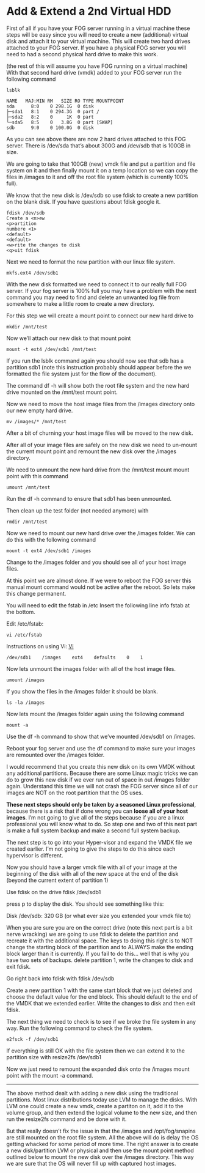 # Add & Extend a 2nd Virtual HDD

[](https://wiki.fogproject.org/wiki/index.php?title=Add_%26_Extend_a_2nd_Virtual_HDD#mw-head)[](https://wiki.fogproject.org/wiki/index.php?title=Add_%26_Extend_a_2nd_Virtual_HDD#p-search)

First of all if you have your FOG server running in a virtual machine these steps will be easy since you will need to create a new (additional) virtual disk and attach it to your virtual machine. This will create two hard drives attached to your FOG server. If you have a physical FOG server you will need to had a second physical hard drive to make this work.

(the rest of this will assume you have FOG running on a virtual machine) With that second hard drive (vmdk) added to your FOG server run the following command

	lsblk
	
	NAME   MAJ:MIN RM   SIZE RO TYPE MOUNTPOINT
	sda      8:0    0 298.1G  0 disk 
	├─sda1   8:1    0 294.3G  0 part /
	├─sda2   8:2    0     1K  0 part 
	└─sda5   8:5    0   3.8G  0 part [SWAP]
	sdb      9:0    0 100.0G  0 disk 

As you can see above there are now 2 hard drives attached to this FOG server. There is /dev/sda that’s about 300G and /dev/sdb that is 100GB in size.

We are going to take that 100GB (new) vmdk file and put a partition and file system on it and then finally mount it on a temp location so we can copy the files in /images to it and off the root file system (which is currently 100% full).

We know that the new disk is /dev/sdb so use fdisk to create a new partition on the blank disk. If you have questions about fdisk google it.

	fdisk /dev/sdb
	Create a <n>ew
	<p>artition
	numbere <1>
	<default>
	<default>
	<w>rite the changes to disk
	<q>uit fdisk

Next we need to format the new partition with our linux file system.

	mkfs.ext4 /dev/sdb1

With the new disk formatted we need to connect it to our really full FOG server. If your fog server is 100% full you may have a problem with the next command you may need to find and delete an unwanted log file from somewhere to make a little room to create a new directory.

For this step we will create a mount point to connect our new hard drive to

	mkdir /mnt/test

Now we’ll attach our new disk to that mount point

	mount -t ext4 /dev/sdb1 /mnt/test

If you run the lsblk command again you should now see that sdb has a partition sdb1 (note this instruction probably should appear before the we formatted the file system just for the flow of the document).

The command df -h will show both the root file system and the new hard drive mounted on the /mnt/test mount point.

Now we need to move the host image files from the /images directory onto our new empty hard drive.

	mv /images/* /mnt/test

After a bit of churning your host image files will be moved to the new disk.

After all of your image files are safely on the new disk we need to un-mount the current mount point and remount the new disk over the /images directory.

  
We need to unmount the new hard drive from the /mnt/test mount mount point with this command

	umount /mnt/test

Run the df -h command to ensure that sdb1 has been unmounted.

Then clean up the test folder (not needed anymore) with

	rmdir /mnt/test

Now we need to mount our new hard drive over the /images folder. We can do this with the following command

	mount -t ext4 /dev/sdb1 /images

Change to the /images folder and you should see all of your host image files.

At this point we are almost done. If we were to reboot the FOG server this manual mount command would not be active after the reboot. So lets make this change permanent.

You will need to edit the fstab in /etc Insert the following line info fstab at the bottom.

Edit /etc/fstab:

	vi /etc/fstab

Instructions on using Vi: [Vi](https://wiki.fogproject.org/wiki/index.php?title=Vi "Vi")

	/dev/sdb1    /images    ext4    defaults    0    1

Now lets unmount the images folder with all of the host image files.

	umount /images

If you show the files in the /images folder it should be blank.

	ls -la /images

Now lets mount the /images folder again using the following command

	mount -a

Use the df -h command to show that we’ve mounted /dev/sdb1 on /images.

Reboot your fog server and use the df command to make sure your images are remounted over the /images folder.

I would recommend that you create this new disk on its own VMDK without any additional partitions. Because there are some Linux magic tricks we can do to grow this new disk if we ever run out of space in out /images folder again. Understand this time we will not crash the FOG server since all of our images are NOT on the root partition that the OS uses.

**These next steps should only be taken by a seasoned Linux professional**, because there is a risk that if done wrong you can **loose all of your host images**. I’m not going to give all of the steps because if you are a linux professional you will know what to do. So step one and two of this next part is make a full system backup and make a second full system backup.

The next step is to go into your Hyper-visor and expand the VMDK file we created earlier. I’m not going to give the steps to do this since each hypervisor is different.

Now you should have a larger vmdk file with all of your image at the beginning of the disk with all of the new space at the end of the disk (beyond the current extent of partition 1)

Use fdisk on the drive fdisk /dev/sdb1

press p to display the disk. You should see something like this:

Disk /dev/sdb: 320 GB (or what ever size you extended your vmdk file to)

When you are sure you are on the correct drive (note this next part is a bit nerve wracking) we are going to use fdisk to delete the partition and recreate it with the additional space. The keys to doing this right is to NOT change the starting block of the partition and to ALWAYS make the ending block larger than it is currently. If you fail to do this... well that is why you have two sets of backups. delete partition 1, write the changes to disk and exit fdisk.

Go right back into fdisk with fdisk /dev/sdb

Create a new partition 1 with the same start block that we just deleted and choose the default value for the end block. This should default to the end of the VMDK that we extended earlier. Write the changes to disk and then exit fdisk.

The next thing we need to check is to see if we broke the file system in any way. Run the following command to check the file system.

	e2fsck -f /dev/sdb1

If everything is still OK with the file system then we can extend it to the partition size with resize2fs /dev/sdb1

Now we just need to remount the expanded disk onto the /images mount point with the mount -a command.

---

The above method dealt with adding a new disk using the traditional partitions. Most linux distributions today use LVM to manage the disks. With LVM one could create a new vmdk, create a partiton on it, add it to the volume group, and then extend the logical volume to the new size, and then run the resize2fs command and be done with it.

But that really doesn’t fix the issue in that the /images and /opt/fog/snapins are still mounted on the root file system. All the above will do is delay the OS getting whacked for some period of more time. The right answer is to create a new disk/partition LVM or physical and then use the mount point method outlined below to mount the new disk over the /images directory. This way we are sure that the OS will never fill up with captured host images.
